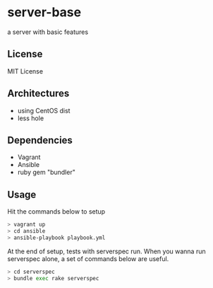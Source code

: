 server-base
===========

a server with basic features

License
-------

MIT License

Architectures
-------------

- using CentOS dist
- less hole

Dependencies
------------

- Vagrant
- Ansible
- ruby gem "bundler"

Usage
-----

Hit the commands below to setup

```sh
> vagrant up
> cd ansible
> ansible-playbook playbook.yml
```

At the end of setup, tests with serverspec run.
When you wanna run serverspec alone, a set of commands below are useful.

```sh
> cd serverspec
> bundle exec rake serverspec
```
